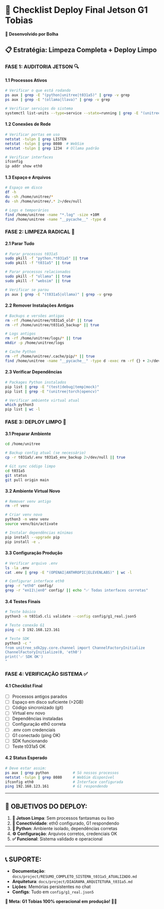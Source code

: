 # 🤖 Checklist Deploy Final Jetson G1 Tobias

**🫧 Desenvolvido por Bolha**

## 📋 Estratégia: Limpeza Completa + Deploy Limpo

### **FASE 1: AUDITORIA JETSON** 🔍

#### 1.1 Processos Ativos
```bash
# Verificar o que está rodando
ps aux | grep -E "(python|unitree|t031a5)" | grep -v grep
ps aux | grep -E "(ollama|llava)" | grep -v grep

# Verificar serviços do sistema  
systemctl list-units --type=service --state=running | grep -E "(unitree|python)"
```

#### 1.2 Conexões de Rede
```bash
# Verificar portas em uso
netstat -tulpn | grep LISTEN
netstat -tulpn | grep 8080  # WebSim
netstat -tulpn | grep 1234  # Ollama padrão

# Verificar interfaces
ifconfig
ip addr show eth0
```

#### 1.3 Espaço e Arquivos
```bash
# Espaço em disco
df -h
du -sh /home/unitree/*
du -sh /home/unitree/.* 2>/dev/null

# Logs e temporários
find /home/unitree -name "*.log" -size +10M
find /home/unitree -name "__pycache__" -type d
```

### **FASE 2: LIMPEZA RADICAL** 🧹

#### 2.1 Parar Tudo
```bash
# Parar processos t031a5
sudo pkill -f "python.*t031a5" || true
sudo pkill -f "t031a5" || true

# Parar processos relacionados  
sudo pkill -f "ollama" || true
sudo pkill -f "websim" || true

# Verificar se parou
ps aux | grep -E "(t031a5|ollama)" | grep -v grep
```

#### 2.2 Remover Instalações Antigas
```bash
# Backups e versões antigas
rm -rf /home/unitree/t031a5_old* || true
rm -rf /home/unitree/t031a5_backup* || true

# Logs antigos
rm -rf /home/unitree/logs/* || true
mkdir -p /home/unitree/logs

# Cache Python
rm -rf /home/unitree/.cache/pip/* || true
find /home/unitree -name "__pycache__" -type d -exec rm -rf {} + 2>/dev/null || true
```

#### 2.3 Verificar Dependências
```bash
# Packages Python instalados
pip list | grep -E "(test|debug|temp|mock)"
pip list | grep -E "(unitree|torch|opencv)"

# Verificar ambiente virtual atual
which python3
pip list | wc -l
```

### **FASE 3: DEPLOY LIMPO** 🚀

#### 3.1 Preparar Ambiente
```bash
cd /home/unitree

# Backup config atual (se necessário)
cp -r t031a5/.env t031a5_env_backup 2>/dev/null || true

# Git sync código limpo
cd t031a5
git status
git pull origin main
```

#### 3.2 Ambiente Virtual Novo
```bash
# Remover venv antigo
rm -rf venv

# Criar venv novo
python3 -m venv venv
source venv/bin/activate

# Instalar dependências mínimas
pip install --upgrade pip
pip install -e .
```

#### 3.3 Configuração Produção
```bash
# Verificar arquivo .env
ls -la .env
cat .env | grep -E "(OPENAI|ANTHROPIC|ELEVENLABS)" | wc -l

# Configurar interface eth0 
grep -r "eth0" config/
grep -r "en11\|en0" config/ || echo "✅ Todas interfaces corretas"
```

#### 3.4 Testes Finais
```bash
# Teste básico
python3 -m t031a5.cli validate --config config/g1_real.json5

# Teste conexão G1
ping -c 3 192.168.123.161

# Teste SDK
python3 -c "
from unitree_sdk2py.core.channel import ChannelFactoryInitialize
ChannelFactoryInitialize(0, 'eth0')
print('✅ SDK OK')
"
```

### **FASE 4: VERIFICAÇÃO SISTEMA** ✅

#### 4.1 Checklist Final
- [ ] Processos antigos parados
- [ ] Espaço em disco suficiente (>2GB)
- [ ] Código sincronizado (git)
- [ ] Virtual env novo
- [ ] Dependências instaladas
- [ ] Configuração eth0 correta
- [ ] .env com credenciais
- [ ] G1 conectado (ping OK)
- [ ] SDK funcionando
- [ ] Teste t031a5 OK

#### 4.2 Status Esperado
```bash
# Deve estar assim:
ps aux | grep python           # Só nossos processos
netstat -tulpn | grep 8080     # WebSim disponível
ifconfig eth0                  # Interface configurada  
ping 192.168.123.161           # G1 respondendo
```

---

## 🎯 **OBJETIVOS DO DEPLOY:**

1. **🧹 Jetson Limpa**: Sem processos fantasmas ou lixo
2. **🔗 Conectividade**: eth0 configurado, G1 respondendo  
3. **🐍 Python**: Ambiente isolado, dependências corretas
4. **⚙️ Configuração**: Arquivos corretos, credenciais OK
5. **✅ Funcional**: Sistema validado e operacional

---

## 📞 **SUPORTE:**

- **Documentação**: `docs/project/RESUMO_COMPLETO_SISTEMA_t031a5_ATUALIZADO.md`
- **Arquitetura**: `docs/project/DIAGRAMA_ARQUITETURA_t031a5.md`  
- **Lições**: Memórias persistentes no chat
- **Configs**: Tudo em `config/g1_real.json5`

**🎯 Meta: G1 Tobias 100% operacional em produção! 🤖✨**
